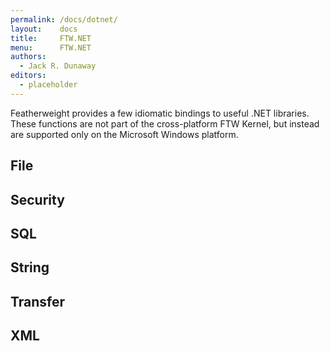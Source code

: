 ```yaml
---
permalink: /docs/dotnet/
layout:    docs
title:     FTW.NET
menu:      FTW.NET
authors:
  - Jack R. Dunaway
editors:
  - placeholder
---
```


Featherweight provides a few idiomatic bindings to
useful .NET libraries. These functions are not part of the
cross-platform FTW Kernel, but instead are supported
only on the Microsoft Windows platform.

## File

## Security

## SQL

## String

## Transfer

## XML
